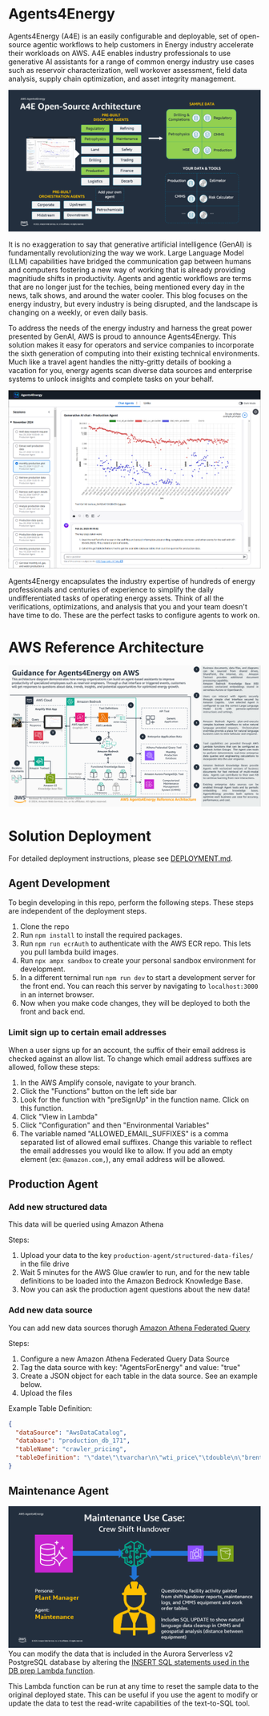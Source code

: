 # Agents4Energy 
Agents4Energy (A4E) is an easily configurable and deployable, set of open-source agentic workflows to help customers in Energy industry accelerate their workloads on AWS. A4E enables industry professionals to use generative AI assistants for a range of common energy industry use cases such as reservoir characterization, well workover assessment, field data analysis, supply chain optimization, and asset integrity management.

![A4E Constructs](assets/images/A4E-Open-Source-Architecture.png)

It is no exaggeration to say that generative artificial intelligence (GenAI) is fundamentally revolutionizing the way we work.  Large Language Model (LLM) capabilities have bridged the communication gap between humans and computers fostering a new way of working that is already providing magnitiude shifts in productivity.  Agents and agentic workflows are terms that are no longer just for the techies, being mentioned every day in the news, talk shows, and around the water cooler.  This blog focuses on the energy industry, but every industry is being disrupted, and the landscape is changing on a weekly, or even daily basis.

To address the needs of the energy industry and harness the great power presented by GenAI, AWS is proud to announce Agents4Energy.  This solution makes it easy for operators and service companies to incorporate the sixth generation of computing into their existing technical environments.  Much like a travel agent handles the nitty-gritty details of booking a vacation for you, energy agents scan diverse data sources and enterprise systems to unlock insights and complete tasks on your behalf.

![Production Agent](assets/images/A4E-ProductionAgentScreenShot.png)

Agents4Energy encapsulates the industry expertise of hundreds of energy professionals and centuries of experience to simplify the daily undifferentiated tasks of operating energy assets.  Think of all the verifications, optimizations, and analysis that you and your team doesn't have time to do.  These are the perfect tasks to configure agents to work on.

# AWS Reference Architecture
![Ref Arch](assets/images/A4E-Reference-Architecture.png)

# Solution Deployment
For detailed deployment instructions, please see [DEPLOYMENT.md](DEPLOYMENT.md).

## Agent Development
To begin developing in this repo, perform the following steps. These steps are independent of the deployment steps.
1. Clone the repo
1. Run `npm install` to install the required packages.
1. Run `npm run ecrAuth` to authenticate with the AWS ECR repo. This lets you pull lambda build images.
1. Run `npx ampx sandbox` to create your personal sandbox environment for development.
1. In a different ternimal run `npm run dev` to start a development server for the front end. You can reach this server by navigating to `localhost:3000` in an internet browser.
1. Now when you make code changes, they will be deployed to both the front and back end.


### Limit sign up to certain email addresses
When a user signs up for an account, the suffix of their email address is checked against an allow list.
To change which email address suffixes are allowed, follow these steps:
1. In the AWS Amplify console, navigate to your branch.
1. Click the "Functions" button on the left side bar
1. Look for the function with "preSignUp" in the function name. Click on this function.
1. Click "View in Lambda"
1. Click "Configuration" and then "Environmental Variables"
1. The variable named "ALLOWED_EMAIL_SUFFIXES" is a comma separated list of allowed email suffixes. Change this variable to reflect the email addresses you would like to allow. If you add an empty element (ex: `@amazon.com,`), any email address will be allowed.

## Production Agent

### Add new structured data
This data will be queried using Amazon Athena

Steps:
1. Upload your data to the key `production-agent/structured-data-files/` in the file drive
1. Wait 5 minutes for the AWS Glue crawler to run, and for the new table definitions to be loaded into the Amazon Bedrock Knowledge Base.
1. Now you can ask the production agent questions about the new data!

### Add new data source
You can add new data sources thorugh [Amazon Athena Federated Query](https://docs.aws.amazon.com/athena/latest/ug/connect-to-a-data-source.html)

Steps:
1. Configure a new Amazon Athena Federated Query Data Source
2. Tag the data source with key: "AgentsForEnergy" and value: "true"
3. Create a JSON object for each table in the data source. See an example below.
4. Upload the files  

Example Table Definition:
```json
{
  "dataSource": "AwsDataCatalog",
  "database": "production_db_171",
  "tableName": "crawler_pricing",
  "tableDefinition": "\"date\"\tvarchar\n\"wti_price\"\tdouble\n\"brent_price\"\tdouble\n\"volume\"\tbigint"
}
```
## Maintenance Agent
![Maintenance Agent](assets/images/A4E-Maintenance-Agent.png)
You can modify the data that is included in the Aurora Serverless v2 PostgreSQL database by altering the [INSERT SQL statements used in the DB prep Lambda function](amplify/agents/maintenance/lambda).

This Lambda function can be run at any time to reset the sample data to the original deployed state.  This can be useful if you use the agent to modify or update the data to test the read-write capabilities of the text-to-SQL tool.
